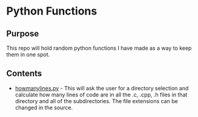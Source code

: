 # Python Functions

## Purpose
  This repo will hold random python functions I have made as a way to keep them in one spot.

## Contents
* [howmanylines.py](howmanylines.py) - This will ask the user for a directory selection and calculate how many lines of code are in all the .c, .cpp, .h files in that directory and all of the subdirectories. The file extensions can be changed in the source.